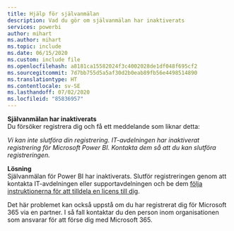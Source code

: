 ```yaml
---
title: Hjälp för självanmälan
description: Vad du gör om självanmälan har inaktiverats
services: powerbi
author: mihart
ms.author: mihart
ms.topic: include
ms.date: 06/15/2020
ms.custom: include file
ms.openlocfilehash: a8181ca15582024f3c4002028de1df048f695cf2
ms.sourcegitcommit: 7d7bb755d5a5af30d2b0eab89fb56e4498514890
ms.translationtype: HT
ms.contentlocale: sv-SE
ms.lasthandoff: 07/02/2020
ms.locfileid: "85836957"
---
```

**Självanmälan har inaktiverats**    
Du försöker registrera dig och få ett meddelande som liknar detta: 

*Vi kan inte slutföra din registrering. IT-avdelningen har inaktiverat registrering för Microsoft Power BI. Kontakta dem så att du kan slutföra registreringen.* 

**Lösning**    
Självanmälan för Power BI har inaktiverats. Slutför registreringen genom att kontakta IT-avdelningen eller supportavdelningen och be dem [följa instruktionerna för att tilldela en licens till dig](../admin/service-admin-purchasing-power-bi-pro.md). 

Det här problemet kan också uppstå om du har registrerat dig för Microsoft 365 via en partner. I så fall kontaktar du den person inom organisationen som ansvarar för att förse dig med Microsoft 365. 